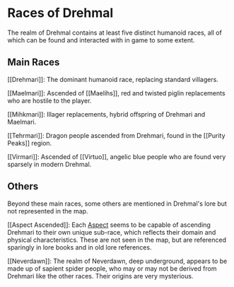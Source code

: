 # Races of Drehmal

The realm of Drehmal contains at least five distinct humanoid races, all of which can be found and interacted with in game to some extent.

## Main Races

[[Drehmari]]: The dominant humanoid race, replacing standard villagers.

[[Maelmari]]: Ascended of [[Maelihs]], red and twisted piglin replacements who are hostile to the player.

[[Mihkmari]]: Illager replacements, hybrid offspring of Drehmari and Maelmari.

[[Tehrmari]]: Dragon people ascended from Drehmari, found in the [[Purity Peaks]] region.

[[Virmari]]: Ascended of [[Virtuo]], angelic blue people who are found very sparsely in modern Drehmal.

## Others

Beyond these main races, some others are mentioned in Drehmal's lore but not represented in the map.

[[Aspect Ascended]]: Each [Aspect](/Lore/Higher_Beings/Aspects/) seems to be capable of ascending Drehmari to their own unique sub-race, which reflects their domain and physical characteristics. These are not seen in the map, but are referenced sparingly in lore books and in old lore references.

[[Neverdawn]]: The realm of Neverdawn, deep underground, appears to be made up of sapient spider people, who may or may not be derived from Drehmari like the other races. Their origins are very mysterious.
